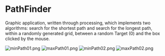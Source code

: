 # PathFinder

Graphic application, written through processing, which implements two algorithms: search for the shortest path and search for the longest path, within a randomly generated grid, between a random Target (0) and the box clicked by the mouse.

![minPath01.png](https://i.postimg.cc/90H5w5Xm/Immagine1.png)
![maxPath01.png](https://i.postimg.cc/Hxy1Lsgv/Immagine.png)
![minPath02.png](https://i.postimg.cc/GtP0k79k/Immagine3.png)
![maxPath02.png](https://i.postimg.cc/8kLVQ5wj/Immagine4.png)